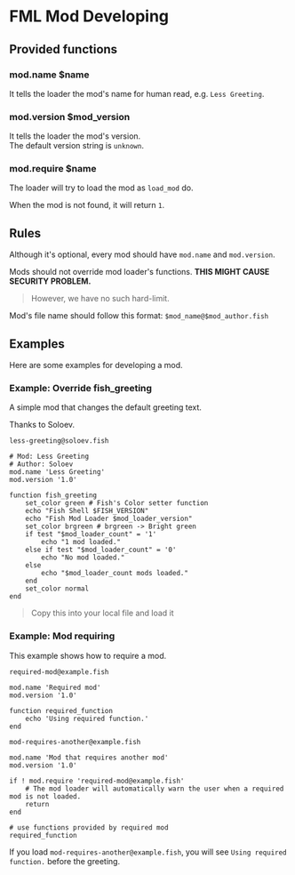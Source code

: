 # FML Mod Developing

## Provided functions

### mod.name $name

It tells the loader the mod's name for human read, e.g. `Less Greeting`.

### mod.version $mod_version

It tells the loader the mod's version.  
The default version string is `unknown`.

### mod.require $name

The loader will try to load the mod as `load_mod` do.

When the mod is not found, it will return `1`.

## Rules

Although it's optional, every mod should have `mod.name` and `mod.version`.

Mods should not override mod loader's functions. **THIS MIGHT CAUSE SECURITY PROBLEM.**
> However, we have no such hard-limit.

Mod's file name should follow this format: `$mod_name@$mod_author.fish`

## Examples

Here are some examples for developing a mod.

### Example: Override fish_greeting

A simple mod that changes the default greeting text.

Thanks to Soloev.

`less-greeting@soloev.fish`
```fish
# Mod: Less Greeting
# Author: Soloev
mod.name 'Less Greeting'
mod.version '1.0'

function fish_greeting
    set_color green # Fish's Color setter function
    echo "Fish Shell $FISH_VERSION"
    echo "Fish Mod Loader $mod_loader_version"
    set_color brgreen # brgreen -> Bright green
    if test "$mod_loader_count" = '1'
        echo "1 mod loaded."
    else if test "$mod_loader_count" = '0'
        echo "No mod loaded."
    else
        echo "$mod_loader_count mods loaded."
    end
    set_color normal
end
``` 
> Copy this into your local file and load it

### Example: Mod requiring

This example shows how to require a mod.

`required-mod@example.fish`  
```fish
mod.name 'Required mod'
mod.version '1.0'

function required_function
    echo 'Using required function.'
end
```

`mod-requires-another@example.fish`  
```fish
mod.name 'Mod that requires another mod'
mod.version '1.0'

if ! mod.require 'required-mod@example.fish'
    # The mod loader will automatically warn the user when a required mod is not loaded.
    return
end

# use functions provided by required mod
required_function
```

If you load `mod-requires-another@example.fish`, you will see `Using required function.` before the greeting.
